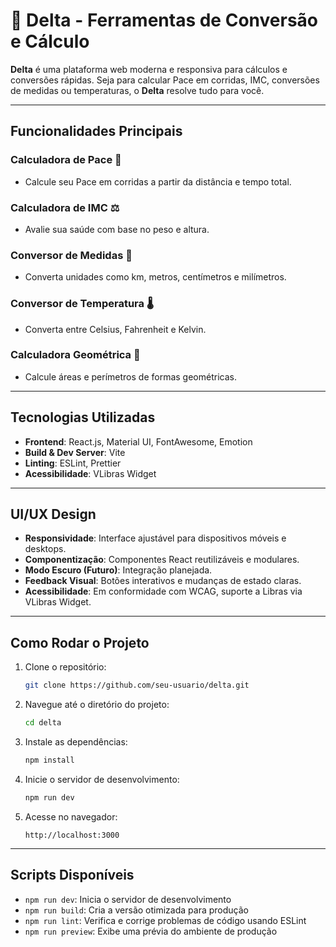 # 🚀 Delta - Ferramentas de Conversão e Cálculo

**Delta** é uma plataforma web moderna e responsiva para cálculos e conversões rápidas. Seja para calcular Pace em corridas, IMC, conversões de medidas ou temperaturas, o **Delta** resolve tudo para você.

---

## **Funcionalidades Principais**

### **Calculadora de Pace** 🏃

- Calcule seu Pace em corridas a partir da distância e tempo total.

### **Calculadora de IMC** ⚖️

- Avalie sua saúde com base no peso e altura.

### **Conversor de Medidas** 📏

- Converta unidades como km, metros, centímetros e milímetros.

### **Conversor de Temperatura** 🌡️

- Converta entre Celsius, Fahrenheit e Kelvin.

### **Calculadora Geométrica** 📐

- Calcule áreas e perímetros de formas geométricas.

---

## **Tecnologias Utilizadas**

- **Frontend**: React.js, Material UI, FontAwesome, Emotion
- **Build & Dev Server**: Vite
- **Linting**: ESLint, Prettier
- **Acessibilidade**: VLibras Widget

---

## **UI/UX Design**

- **Responsividade**: Interface ajustável para dispositivos móveis e desktops.
- **Componentização**: Componentes React reutilizáveis e modulares.
- **Modo Escuro (Futuro)**: Integração planejada.
- **Feedback Visual**: Botões interativos e mudanças de estado claras.
- **Acessibilidade**: Em conformidade com WCAG, suporte a Libras via VLibras Widget.

---

## **Como Rodar o Projeto**

1. Clone o repositório:

   ```bash
   git clone https://github.com/seu-usuario/delta.git
   ```

2. Navegue até o diretório do projeto:

   ```bash
   cd delta
   ```

3. Instale as dependências:

   ```bash
   npm install
   ```

4. Inicie o servidor de desenvolvimento:

   ```bash
   npm run dev
   ```

5. Acesse no navegador:

   ```
   http://localhost:3000
   ```

---

## **Scripts Disponíveis**

- `npm run dev`: Inicia o servidor de desenvolvimento
- `npm run build`: Cria a versão otimizada para produção
- `npm run lint`: Verifica e corrige problemas de código usando ESLint
- `npm run preview`: Exibe uma prévia do ambiente de produção